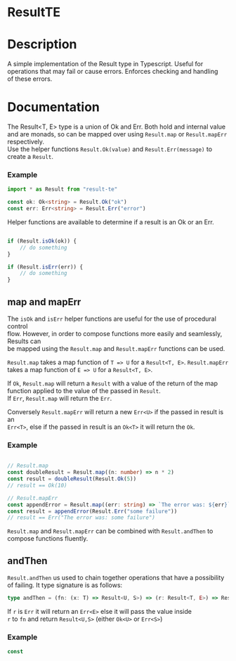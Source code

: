 ResultTE
=======

# Description

A simple implementation of the Result type in Typescript. Useful for \
operations that may fail or cause errors. Enforces checking and handling \
of these errors.

# Documentation

The Result<T, E> type is a union of Ok<T> and Err<E>. Both hold and internal value \
and are monads, so can be mapped over using `Result.map` or `Result.mapErr` respectively. \
Use the helper functions `Result.Ok(value)` and `Result.Err(message)` to create a `Result`.

### Example

```typescript
import * as Result from "result-te"

const ok: Ok<string> = Result.Ok("ok")
const err: Err<string> = Result.Err("error")

```

Helper functions are available to determine if a result is an Ok or an Err.

```typescript

if (Result.isOk(ok)) {
    // do something
}

if (Result.isErr(err)) {
    // do something
}

```

## map and mapErr

The `isOk` and `isErr` helper functions are useful for the use of procedural control \
flow. However, in order to compose functions more easily and seamlessly, Results can \
be mapped using the `Result.map` and `Result.mapErr` functions can be used.

`Result.map` takes a map function of `T => U` for a `Result<T, E>`.
`Result.mapErr` takes a map function of `E => U` for a `Result<T, E>`.


If `Ok`, `Result.map` will return a `Result` with a value of the return of the map \
function applied to the value of the passed in `Result`. \
If `Err`, `Result.map` will return the `Err`.

Conversely `Result.mapErr` will return a new `Err<U>` if the passed in result is an \
`Err<T>`, else if the passed in result is an `Ok<T>` it will return the `Ok`.

### Example

```typescript

// Result.map
const doubleResult = Result.map((n: number) => n * 2)
const result = doubleResult(Result.Ok(5))
// result == Ok(10)

// Result.mapErr
const appendError = Result.map((err: string) => `The error was: ${err}`)
const result = appendError(Result.Err("some failure"))
// result == Err("The error was: some failure")

```

`Result.map` and `Result.mapErr` can be combined with `Result.andThen` to
compose functions fluently.

## andThen

`Result.andThen` us used to chain together operations that have a possibility \
of failing. It type signature is as follows:

```typescript
type andThen = (fn: (x: T) => Result<U, S>) => (r: Result<T, E>) => Result<U, S>
```

If `r` is `Err` it will return an `Err<E>` else it will pass the value inside \
`r` to `fn` and return `Result<U,S>` (either `Ok<U>` or `Err<S>`)

### Example

```typescript
const 
```